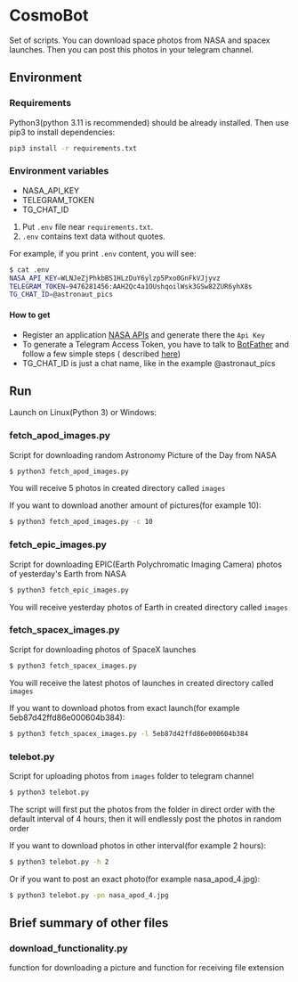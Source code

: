 # CosmoBot

Set of scripts. You can download space photos from NASA and spacex launches. Then you can post this photos in your
telegram channel.

## Environment

### Requirements

Python3(python 3.11 is recommended) should be already installed. Then use pip3 to install dependencies:

```bash
pip3 install -r requirements.txt
```

### Environment variables

- NASA_API_KEY
- TELEGRAM_TOKEN
- TG_CHAT_ID

1. Put `.env` file near `requirements.txt`.
2. `.env` contains text data without quotes.

For example, if you print `.env` content, you will see:

```bash
$ cat .env
NASA_API_KEY=WLNJeZjPhkbBS1HLzDuY6ylzp5Pxo0GnFkVJjyvz
TELEGRAM_TOKEN=9476281456:AAH2Qc4a1OUshqoilWsk3GSw82ZUR6yhX8s
TG_CHAT_ID=@astronaut_pics
```

#### How to get

* Register an application [NASA APIs](https://api.nasa.gov/#signUp) and generate there the `Api Key`
* To generate a Telegram Access Token, you have to talk to [BotFather](https://t.me/botfather) and follow a few simple
  steps (
  described [here](https://core.telegram.org/bots#6-botfather))
* TG_CHAT_ID is just a chat name, like in the example @astronaut_pics

## Run

Launch on Linux(Python 3) or Windows:

### fetch_apod_images.py

Script for downloading random Astronomy Picture of the Day from NASA

```bash
$ python3 fetch_apod_images.py
```

You will receive 5 photos in created directory called `images`

If you want to download another amount of pictures(for example 10):

```bash
$ python3 fetch_apod_images.py -c 10
```

### fetch_epic_images.py

Script for downloading EPIC(Earth Polychromatic Imaging Camera) photos of yesterday's Earth from NASA

```bash
$ python3 fetch_epic_images.py
```

You will receive yesterday photos of Earth in created directory called `images`

### fetch_spacex_images.py

Script for downloading photos of SpaceX launches

```bash
$ python3 fetch_spacex_images.py
```

You will receive the latest photos of launches in created directory called `images`

If you want to download photos from exact launch(for example 5eb87d42ffd86e000604b384):

```bash
$ python3 fetch_spacex_images.py -l 5eb87d42ffd86e000604b384
```

### telebot.py

Script for uploading photos from `images` folder to telegram channel

```bash
$ python3 telebot.py
```

The script will first put the photos from the folder in direct order with the default interval of 4 hours, then it will
endlessly post the photos in random order

If you want to download photos in other interval(for example 2 hours):

```bash
$ python3 telebot.py -h 2
```

Or if you want to post an exact photo(for example nasa_apod_4.jpg):

```bash
$ python3 telebot.py -pn nasa_apod_4.jpg
```

## Brief summary of other files
### download_functionality.py

function for downloading a picture and function for receiving file extension

